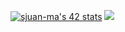 <a href="https://github.com/oakoudad/badge42"><img src="https://badge.mediaplus.ma/levi/sjuan-ma?1337Badge=off&UM6P=off" alt="sjuan-ma's 42 stats" /></a>
<img src="https://pbs.twimg.com/profile_images/1330961591454617601/v4SL-rva_400x400.jpg" />
